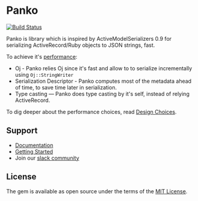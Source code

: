 # Panko

[![Build Status](https://api.travis-ci.com/yosiat/panko_serializer.svg?branch=master)](https://travis-ci.org/yosiat/panko_serializer)

Panko is library which is inspired by ActiveModelSerializers 0.9 for serializing ActiveRecord/Ruby objects to JSON strings, fast.

To achieve it's [performance](https://yosiat.github.io/panko_serializer/performance.html):

* Oj - Panko relies Oj since it's fast and allow to to serialize incrementally using `Oj::StringWriter`
* Serialization Descriptor - Panko computes most of the metadata ahead of time, to save time later in serialization.
* Type casting — Panko does type casting by it's self, instead of relying ActiveRecord.

To dig deeper about the performance choices, read [Design Choices](https://yosiat.github.io/panko_serializer/design-choices.html).


Support
-------

- [Documentation](https://yosiat.github.io/panko_serializer)
- [Getting Started](https://yosiat.github.io/panko_serializer/getting-started.html)
- Join our [slack community](https://pankoserializer.herokuapp.com/)

License
-------

The gem is available as open source under the terms of the [MIT License](http://opensource.org/licenses/MIT).

